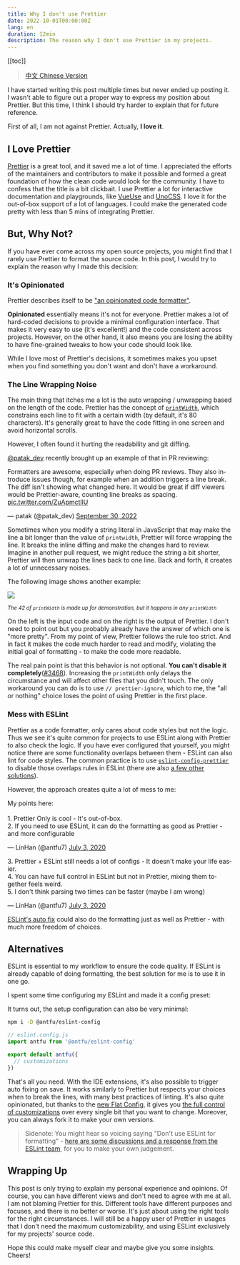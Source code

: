 ```yaml
---
title: Why I don't use Prettier
date: 2022-10-01T00:00:00Z
lang: en
duration: 12min
description: The reason why I don't use Prettier in my projects.
---
```


[[toc]]

> [中文 Chinese Version](/posts/why-not-prettier-zh)

I have started writing this post multiple times but never ended up posting it. I wasn't able to figure out a proper way to express my position about Prettier. But this time, I think I should try harder to explain that for future reference.

First of all, I am not against Prettier. Actually, **I love it**.

## I Love Prettier

[Prettier](https://prettier.io/) is a great tool, and it saved me a lot of time. I appreciated the efforts of the maintainers and contributors to make it possible and formed a great foundation of how the clean code would look for the community. I have to confess that the title is a bit clickbait. I use Prettier a lot for interactive documentation and playgrounds, like [VueUse](https://github.com/vueuse/vueuse/blob/c7dd1a48471d0a8b4f2b5a567baa12c24504eaee/scripts/utils.ts#L36-L46) and [UnoCSS](https://github.com/unocss/unocss/blob/7c332f235aff2045addb60c2668331a3ccfd1359/packages/inspector/client/composables/usePrettify.ts). I love it for the out-of-box support of a lot of languages. I could make the generated code pretty with less than 5 mins of integrating Prettier.

## But, Why Not?

If you have ever come across my open source projects, you might find that I rarely use Prettier to format the source code. In this post, I would try to explain the reason why I made this decision:

### It's Opinionated

Prettier describes itself to be ["an opinionated code formatter"](https://github.com/prettier/prettier).

**Opinionated** essentially means it's not for everyone. Prettier makes a lot of hard-coded decisions to provide a minimal configuration interface. That makes it very easy to use (it's excellent!) and the code consistent across projects. However, on the other hand, it also means you are losing the ability to have fine-grained tweaks to how your code should look like.

While I love most of Prettier's decisions, it sometimes makes you upset when you find something you don't want and don't have a workaround.

### The Line Wrapping Noise

The main thing that itches me a lot is the auto wrapping / unwrapping based on the length of the code. Prettier has the concept of [`printWidth`](https://prettier.io/docs/en/options.html#print-width), which constrains each line to fit with a certain width (by default, it's 80 characters). It's generally great to have the code fitting in one screen and avoid horizontal scrolls.

However, I often found it hurting the readability and git diffing.

[@patak_dev](https://twitter.com/patak_dev) recently brought up an example of that in PR reviewing:

<Tweet>
<p lang="en" dir="ltr">Formatters are awesome, especially when doing PR reviews. They also introduce issues though, for example when an addition triggers a line break. The diff isn&#39;t showing what changed here. It would be great if diff viewers would be Prettier-aware, counting line breaks as spacing. <a href="https://t.co/ZuApmctllU">pic.twitter.com/ZuApmctllU</a></p>&mdash; patak (@patak_dev) <a href="https://twitter.com/patak_dev/status/1575784199767859200?ref_src=twsrc%5Etfw">September 30, 2022</a>
</Tweet>

Sometimes when you modify a string literal in JavaScript that may make the line a bit longer than the value of `printwidth`, Prettier will force wrapping the line. It breaks the inline diffing and make the changes hard to review. Imagine in another pull request, we might reduce the string a bit shorter, Prettier will then unwrap the lines back to one line. Back and forth, it creates a lot of unnecessary noises.

The following image shows another example:

<a href="https://prettier.io/playground/#N4Igxg9gdgLgprEAuc0DOMAEBXNcBOamAvJgNoA6UmmwOe+AkgCZKYCMANPQVAIYBbOGwogAggBsAZgEs4mAMJ98QiTJh9RmAL6cqNOrgIs2AJm5H8-ISJABxGf0wAlCGgAWfKFt37aPJlZMAGYLBmthTFEAZXdsAHNMADk+ACNsHz1qf0sTTAAWMN5BSNFnPncBL0wAMXw+Bky-QwY8gFYiqxLbABU3d3kAGQBPbFSEJuyW4yCANk6I22iCeJkIZJkJCCllSYBdAG4qEE4QCAAHGDWoNGRQZXwIAHcABWUEW5Q+CSe+YdvTql6mAANZwGDREqDRxwZA7CR4QHAsEQ858MCOeLIGD4bBwU5wATjZjMODMQZeeLYPjxOA1CAqPgwK5QLFfbAwCAnEDuGACCQAdXc6jgaDRYDgyxu6hkADd1MNkOA0ACQI4GDAXvV4lU4d9ESAAFZoAAe0UxEjgAEVsBB4HqEfiQGjCAQlak0nAJNzzvhHDABTJmDB3Mh8uZnY88AL6uclb7RQRZbDTgBHW3wLUXT4gBoAWigcDJZO5+Dg6ZkZa1NN1SHhBrwAhk2NxTrQFutGdhdf1To0qUDwdDSAjOL4m0xCggAlrIFFbW5Rh6aU+9adsrxjCgpNg0TAfsuYm30Rgw0tDrw2m0QA" target="_blank">
<img src="/images/prettier-print-width.png" scale-110 block m="b--5!" />
</a>

<sup><em>The 42 of `printWidth` is made up for demonstration, but it happens in any `printWidth`</em></sup>

On the left is the input code and on the right is the output of Prettier. I don't need to point out but you probably already have the answer of which one is "more pretty". From my point of view, Prettier follows the rule too strict. And in fact it makes the code much harder to read and modify, violating the initial goal of formatting - to make the code more readable.

The real pain point is that this behavior is not optional. **You can't disable it completely**([#3468](https://github.com/prettier/prettier/issues/3468)). Increasing the `printWidth` only delays the circumstance and will affect other files that you didn't touch. The only workaround you can do is to use `// prettier-ignore`, which to me, the "all or nothing" choice loses the point of using Prettier in the first place.

### Mess with ESLint

Prettier as a code formatter, only cares about code styles but not the logic. Thus we see it's quite common for projects to use ESLint along with Prettier to also check the logic. If you have ever configured that yourself, you might notice there are some functionality overlaps between them - ESLint can also lint for code styles. The common practice is to use [`eslint-config-prettier`](https://github.com/prettier/eslint-config-prettier) to disable those overlaps rules in ESLint (there are also [a few other solutions](https://prettier.io/docs/en/integrating-with-linters.html)).

However, the approach creates quite a lot of mess to me:

<Tweet conversation="none">
<p lang="en" dir="ltr">My points here:<br><br>1. Prettier Only is cool - It&#39;s out-of-box.<br>2. If you need to use ESLint, it can do the formatting as good as Prettier - and more configurable</p>&mdash; LinHan (@antfu7) <a href="https://twitter.com/antfu7/status/1279149211523538944?ref_src=twsrc%5Etfw">July 3, 2020</a>
</Tweet>

<Tweet conversation="none">
<p lang="en" dir="ltr">3. Prettier + ESLint still needs a lot of configs - It doesn&#39;t make your life easier.<br>4. You can have full control in ESLint but not in Prettier, mixing them together feels weird.<br>5. I don&#39;t think parsing two times can be faster (maybe I am wrong)</p>&mdash; LinHan (@antfu7) <a href="https://twitter.com/antfu7/status/1279149212974776320?ref_src=twsrc%5Etfw">July 3, 2020</a>
</Tweet>

[ESLint's auto fix](https://developer.ibm.com/articles/auto-fix-and-format-your-javascript-with-eslint/) could also do the formatting just as well as Prettier - with much more freedom of choices.

## Alternatives

ESLint is essential to my workflow to ensure the code quality. If ESLint is already capable of doing formatting, the best solution for me is to use it in one go.

I spent some time configuring my ESLint and made it a config preset:

<GitHubLink repo="antfu/eslint-config" name="@antfu/eslint-config" />

It turns out, the setup configuration can also be very minimal:

```bash
npm i -D @antfu/eslint-config
```

```js
// eslint.config.js
import antfu from '@antfu/eslint-config'

export default antfu({
  // customizations
})
```

That's all you need. With the IDE extensions, it's also possible to trigger auto fixing on save. It works similarly to Prettier but respects your choices when to break the lines, with many best practices of linting. It's also quite opinionated, but thanks to the [new Flat Config](https://eslint.org/docs/latest/use/configure/configuration-files-new), it gives you [the full control of customizations](https://github.com/antfu/eslint-config#customization) over every single bit that you want to change. Moreover, you can always fork it to make your own versions.

> Sidenote: You might hear so voicing saying "Don't use ESLint for formatting" - [here are some discussions and a response from the ESLint team](https://github.com/eslint/eslint.org/issues/435), for you to make your own judgement.

## Wrapping Up

This post is only trying to explain my personal experience and opinions. Of course, you can have different views and don't need to agree with me at all. I am not blaming Prettier for this. Different tools have different purposes and focuses, and there is no better or worse. It's just about using the right tools for the right circumstances. I will still be a happy user of Prettier in usages that I don't need the maximum customizability, and using ESLint exclusively for my projects' source code.

Hope this could make myself clear and maybe give you some insights. Cheers!
